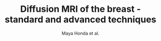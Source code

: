 ---
cat: ciel
subcat: neurophysics
bestof: false
author: Maya Honda et al.
title: Diffusion MRI of the breast - standard and advanced techniques
year: 2022
type: incollection
url: https -//linkinghub.elsevier.com/retrieve/pii/B9780128227299000102
doi: 10.1016/B978-0-12-822729-9.00010-2
booktitle: Advances in Magnetic Resonance Technology and Applications
---